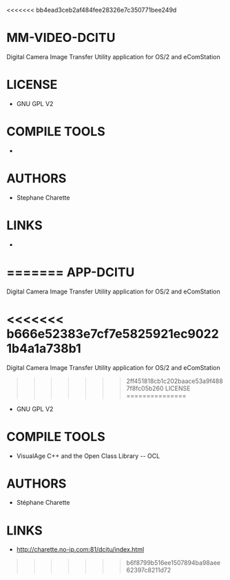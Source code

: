 <<<<<<< bb4ead3ceb2af484fee28326e7c350771bee249d
# MM-VIDEO-DCITU
Digital Camera Image Transfer Utility application for OS/2 and eComStation

LICENSE
===============
* GNU GPL V2

COMPILE TOOLS
===============
* 
 
AUTHORS
===============
* Stephane Charette

LINKS
===============
* 
=======
APP-DCITU
=========
Digital Camera Image Transfer Utility application for OS/2 and eComStation

<<<<<<< b666e52383e7cf7e5825921ec90221b4a1a738b1
=======
Digital Camera Image Transfer Utility application for OS/2 and eComStation

>>>>>>> 2ff451818cb1c202baace53a9f4887f8fc05b260
LICENSE
===============
- GNU GPL V2

COMPILE TOOLS
===============
* VisualAge C++ and the Open Class Library -- OCL

AUTHORS
===============
* Stéphane Charette

LINKS
===============
* http://charette.no-ip.com:81/dcitu/index.html
>>>>>>> b6f8799b516ee1507894ba98aee62397c8211d72
